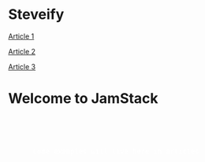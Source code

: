 # Steveify

[Article 1](Article.md)

[Article 2](Article2.md)

[Article 3](Article3.md)

<template>
  <div id="Steveify">
    <img src="assets/jamstack.png" alt="Steveify" />
  </div>
</template>

# Welcome to JamStack

<div class="homepage--block">
  <pre>Code examples will live here in articles</pre>
  </div>

<style>
.homepage--block{
  background-color:transparent;
  padding:50px;
}
pre{
  color:#fff;
}
</style>

